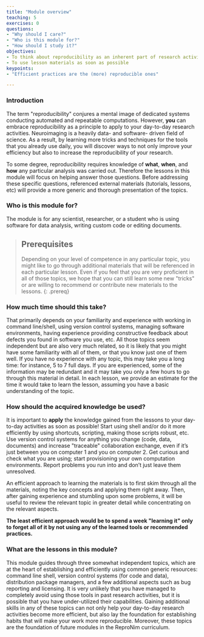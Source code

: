 ```yaml
---
title: "Module overview"
teaching: 5
exercises: 0
questions:
- "Why should I care?"
- "Who is this module for?"
- "How should I study it?"
objectives:
- To think about reproducibility as an inherent part of research activities
- To use lesson materials as soon as possible
keypoints:
- "Efficient practices are the (more) reproducible ones"

---
```


### Introduction

The term "reproducibility" conjures a mental image of dedicated systems
conducting automated and repeatable computations.  However, **you** can
embrace reproducibility as a principle to apply to your day-to-day
research activities.  Neuroimaging is a heavily data- and software- driven
field of science.  As a result, by learning more tricks and techniques
for the tools that you already use daily, you will discover ways to
not only improve your efficiency but also to increase the reproducibility of
your research.

To some degree, reproducibility requires knowledge of **what**,
**when**, and **how** any particular analysis was carried out.
Therefore the lessons in this module will focus on helping
answer those questions.  Before addressing these specific questions,
referenced external materials (tutorials, lessons, etc) will provide a
more generic and thorough presentation of the topics.


### Who is this module for?

The module is for any scientist, researcher, or a student who is using
software for data analysis, writing custom code or editing documents.

> ## Prerequisites
>
>
> Depending on your level of competence in any particular topic, you
> might like to go through additional materials that will be
> referenced in each particular lesson.  Even if you feel that you are
> very proficient in all of those topics, we hope that you can still
> learn some new "tricks" or are willing to recommend or contribute new
> materials to the lessons.
{: .prereq}

### How much time should this take?

That primarily depends on your familiarity and experience with working
in command line/shell, using version control systems, managing
software environments, having experience providing constructive
feedback about defects you found in software you use, etc. All those
topics seem independent but are also very much related, so it is likely
that you might have some familiarity with all of them, or that you know
just one of them well.  If you have no experience with any topic,
this may take you a long time: for instance, 5 to 7 full days. If you
are experienced, some of the information may be redundant and it may take
you only a few hours to go through this material in detail. In each
lesson, we provide an estimate for the time it would take to learn
the lesson, assuming you have a basic understanding of the topic.

### How should the acquired knowledge be used?

It is important to **apply** the knowledge gained from the lessons to
your day-to-day activities as soon as possible! Start using shell
and/or do it more efficiently by using shortcuts, scripting, making
those scripts robust, etc. Use version control systems for anything
you change (code, data, documents) and increase "traceable" collaboration
exchange, even if it’s just between you on computer 1 and you on
computer 2. Get curious and check what you are using; start
provisioning your own computation environments. Report problems you
run into and don’t just leave them unresolved.

An efficient approach to learning the materials is to first skim
through all the materials, noting the key concepts and applying them
right away. Then, after gaining experience and stumbling upon some
problems, it will be useful to review the relevant topic in greater
detail while concentrating on the relevant aspects.

**The least efficient approach would be to spend a week "learning
it" only to forget all of it by not using any of the learned tools
or recommended practices.**

### What are the lessons in this module?

This module guides through three somewhat independent topics, which
are at the heart of establishing and efficiently using common generic
resources: command line shell, version control systems (for code and
data), distribution package managers, and a few additional aspects such
as bug reporting and licensing.  It is very unlikely that you have
managed to completely avoid using those tools in past research activities,
but it is possible that you have under-utilized their capabilities.
Gaining additional skills in any of these topics can not only help
your day-to-day research activities become more efficient, but
also lay the foundation for establishing habits that will make your work
more reproducible.  Moreover, these topics are the foundation of future
modules in the ReproNim curriculum.


